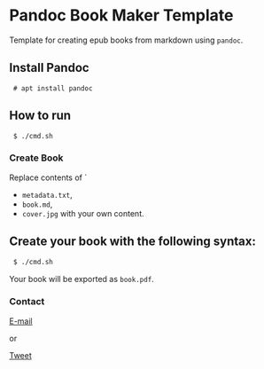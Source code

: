 # Pandoc Book Maker Template

Template for creating epub books from markdown using `pandoc`.


## Install Pandoc

```shell
 # apt install pandoc
```

## How to run

```shell
 $ ./cmd.sh
```

### Create Book

Replace contents of `
   - `metadata.txt`, 
   - `book.md`, 
   - `cover.jpg` 
with your own content.

## Create your book with the following syntax:

```bash
 $ ./cmd.sh
```
Your book will be exported as `book.pdf`.

### Contact

[E-mail](mailto:girish@spamcheetah.com)

or

[Tweet](https://twitter.com/girish1729)
